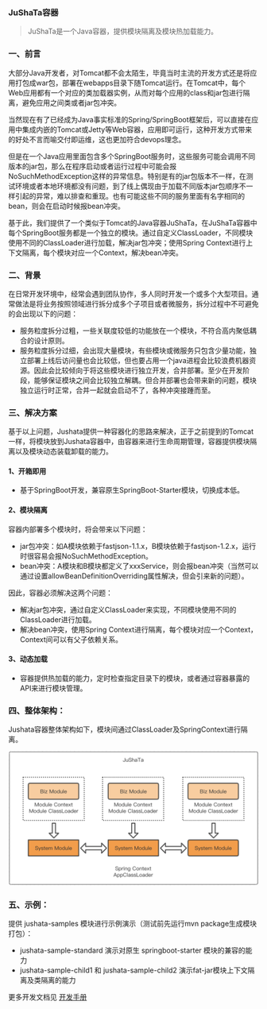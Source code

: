 ### JuShaTa容器

> JuShaTa是一个Java容器，提供模块隔离及模块热加载能力。


### 一、前言

大部分Java开发者，对Tomcat都不会太陌生，毕竟当时主流的开发方式还是将应用打包成war包，部署在webapps目录下随Tomcat运行。在Tomcat中，每个Web应用都有一个对应的类加载器实例，从而对每个应用的class和jar包进行隔离，避免应用之间类或者jar包冲突。

当然现在有了已经成为Java事实标准的Spring/SpringBoot框架后，可以直接在应用中集成内嵌的Tomcat或Jetty等Web容器，应用即可运行，这种开发方式带来的好处不言而喻交付即运维，这也更加符合devops理念。

但是在一个Java应用里面包含多个SpringBoot服务时，这些服务可能会调用不同版本的jar包，那么在程序启动或者运行过程中可能会报NoSuchMethodException这样的异常信息。特别是有的jar包版本不一样，在测试环境或者本地环境都没有问题，到了线上偶现由于加载不同版本jar包顺序不一样引起的异常，难以排查和重现。也有可能这些不同的服务里面有名字相同的bean，则会在启动时候报bean冲突。

基于此，我们提供了一个类似于Tomcat的Java容器JuShaTa，在JuShaTa容器中每个SpringBoot服务都是一个独立的模块。通过自定义ClassLoader，不同模块使用不同的ClassLoader进行加载，解决jar包冲突；使用Spring Context进行上下文隔离，每个模块对应一个Context，解决bean冲突。


### 二、背景

在日常开发环境中，经常会遇到团队协作，多人同时开发一个或多个大型项目。通常做法是将业务按照领域进行拆分成多个子项目或者微服务，拆分过程中不可避免的会出现以下的问题：

* 服务粒度拆分过粗，一些关联度较低的功能放在一个模块，不符合高内聚低耦合的设计原则。
* 服务粒度拆分过细，会出现大量模块，有些模块或微服务只包含少量功能，独立部署上线后访问量也会比较低，但也要占用一个java进程会比较浪费机器资源。因此会比较倾向于将这些模块进行独立开发，合并部署。至少在开发阶段，能够保证模块之间会比较独立解耦。但合并部署也会带来新的问题，模块独立运行时正常，合并一起就会启动不了，各种冲突接踵而至。


### 三、解决方案

基于以上问题，Jushata提供一种容器化的思路来解决，正于之前提到的Tomcat一样，将模块放到Jushata容器中，由容器来进行生命周期管理，容器提供模块隔离以及模块动态装载卸载的能力。

#### 1、开箱即用

* 基于SpringBoot开发，兼容原生SpringBoot-Starter模块，切换成本低。

#### 2、模块隔离

容器内部署多个模块时，将会带来以下问题：

* jar包冲突：如A模块依赖于fastjson-1.1.x，B模块依赖于fastjson-1.2.x，运行时很容易会报NoSuchMethodException。
* bean冲突：A模块和B模块都定义了xxxService，则会报bean冲突（当然可以通过设置allowBeanDefinitionOverriding属性解决，但会引来新的问题）。

因此，容器必须解决这两个问题：

* 解决jar包冲突，通过自定义ClassLoader来实现，不同模块使用不同的ClassLoader进行加载。
* 解决bean冲突，使用Spring Context进行隔离，每个模块对应一个Context，Context间可以有父子依赖关系。

#### 3、动态加载

* 容器提供热加载的能力，定时检查指定目录下的模块，或者通过容器暴露的API来进行模块管理。


### 四、整体架构：

Jushata容器整体架构如下，模块间通过ClassLoader及SpringContext进行隔离。

![image](./docs/jushata.png)


### 五、示例：

提供 jushata-samples 模块进行示例演示（测试前先运行mvn package生成模块打包）：

- jushata-sample-standard 演示对原生 springboot-starter 模块的兼容的能力
- jushata-sample-child1 和 jushata-sample-child2 演示fat-jar模块上下文隔离及类隔离的能力

更多开发文档见 [开发手册](./docs/demo.md)

